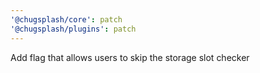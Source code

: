 ```yaml
---
'@chugsplash/core': patch
'@chugsplash/plugins': patch
---
```


Add flag that allows users to skip the storage slot checker
